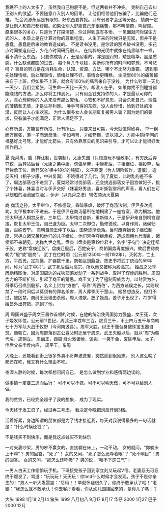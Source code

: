 我瞧不上的人太多了，虽然我自己狗屁不是，但这两者并不冲突。
克制自己去纠正别人的欲望，不要随意介入别人的因果。
让他们相信他们被骗了，比骗他们还难。
社会资源永远是有限的，好东西要靠抢。只有弱者才会坐等分配。
情商一定是让别人和自己都舒服。如果让别人舒服自己却很痛苦，那不叫情商，叫智障。
原来很多的关心，只是为了打探清楚，你过得到底有多惨。
一见面就问你谋生方式的人，本质上是在计算对你的尊重程度。
人生下来的时候只是无知，但并不是愚蠢，愚蠢是后来的教育造成的。
不是读书没用，是你读的那点破书没用，多花点时间塑造自己，少花点时间研究别人。
在纯粹的光明中就像在纯黑暗中一样，看不清什么东西。
只要你成功了，丑是耐看的，胖是圆润的，矮是精华，黑是质感，什么缺点都圆的过去。
每个月几千块钱，买断你所有的时间和梦想，不可悲吗？
盲目的努力是在消耗生命，认知、资源、方法、哪个不比努力重要。
遇到事先处理情绪，后处理事情，情绪处理不好，事情会更糟糕。
生活里80％的痛苦都来自于上班，但如果不上班，就会有100％的痛苦来自于没钱。
为什么钞票一天比一天少，我们会紧张，可生命一天比一天少，却没人在乎。
如果你找不到睡觉都能赚钱的方法，那么你将工作到死。
只有用金钱支持你的人，才是最认可你的人，真心想帮你的人从来没有那么废话。
心软和不好意思，只会杀死自己。理性的薄情和无情，才是生存利器。
唾手可得的东西，没人会珍惜，恰到好处的冷漠，反而让人心生欢喜。
为什么很多女人会长期反复被男人骗？因为她们的要求，只有骗子才能满足，正常人满足不了。

心有所畏，方能言有所戒、行有所止。
只要来日可期，今天就值得欣喜。
举一纲而万目张，落一子而满盘活。
学如弓弩，才如箭镞，识以领之，方能中鹄(学问的根基好比弓弩，才能好比箭头，只有依靠厚实的见识来引导，才可以让才能很好发挥作用。)



夏
尧舜禹，启（禅让制，世袭制），太康失国（只顾游玩不理政事），有穷氏后羿夺权，后羿站后台（太康之弟中康，傀儡皇帝，中康死后，子相继位，相投奔，后羿独承王位，后羿58岁相中18岁的纯狐），义子寒浞（为人阴险狡诈，谨慎），造反灭相（相子少康，中兴复国）
不晓得过了几代，到了夏桀，此时乱的差不多了，周边部落也不进贡了，夏桀经常讨伐部落，还会挑选部落女子回宫做妃子，挑了个妹喜，妹喜当时与伊尹交好（妹喜好男装，喜听撕裂缯帛的声音，看人们在可以划船的酒池里饮酒），伊尹（以尧舜之法）辅佐商汤灭夏桀


商 
商汤之孙，太甲继位，不修德政，昏暗暴虐，破坏了商汤法制。伊尹多次规劝，太甲根本听不进去。于是伊尹在商汤墓所在地桐建了一座宫室，称为桐宫。他把太甲送入桐宫反省。三年后，太甲悔过自新，重新做人，于是伊尹亲自到桐宫迎接，恢复太甲王位，自己退为臣。太甲二次即位，勤修德政，以身作则，诸侯归服，百姓安宁。
商朝自商王仲丁以后，国势逐渐衰落。当时废弃嫡长子继位制度，常拥立诸兄弟和他们的儿子继位，他们常争夺继承权，造成商朝九代混乱，诸侯都不来朝见，史称九世之乱。盘庚（盘庚是第19位君主，名字“子旬”）决定迁都于殷，史称“盘庚迁殷”。盘庚迁殷后，百姓安宁，商朝国势再度振兴。故后世称商朝为“殷”或“殷商”。
武丁在位时期（公元前1250年—前1192年），灭躬方，亡土方，平西羌，定荆襄，扩疆数千里，商朝达到鼎盛，故史书将武丁统治的59年间，称为“武丁中兴”。武丁死后谥为高宗，所以他又被称为殷高宗。
姬昌之父季历励精图治，对周国周边的戎狄部落发动了一系列战争，取得了辉煌的胜利。周国势力的不断扩张，引起了商王的猜忌。商王文丁为了遏制周族势力，以封赏为名，将季历召唤到殷都，名义上封为“方伯”，号称“周西伯”，为西方诸侯之长，实则软禁了一段时间后以莫须有的罪名杀害，周人葬季历于楚山。
姬昌想造反，但打不过，被囚禁，商纣王没理由杀他，周人进献，放了姬昌。姜子牙出现了，72岁得姬昌外出狩猎，抓到了他，



周
周国兴盛于周文王昌作首领的时候，在他的统治使周国势力强盛，文王死，次子姬发即位。公元前11世纪，周武王率戎车三百，虎贲三千，甲士四万五千与商朝七十万军队大战于牧野（今河南汲县）。周军大胜，纣王于鹿台身被珠宝玉器自焚。商朝亡，因为周部落到古公亶父时迁居于周原，武王灭殷以后，就以“周”为朝代名，周朝立。
周幽王，西周 烽火戏诸侯，褒姒，一笑千金，废除申后，太子，申后父亲申侯内应，
周平王，东周


大晚上，还能看到街上很多外卖小哥奔波送餐，突然感到很励志。
别人这么晚了都还在吃，我又有什么理由不吃。

夜深人静的时候，每次都想问问自己，
是怎么做到学业和感情两边误的。

做事情一定要三思而后行：
可不可以不做，可不可以明天做，可不可以给别人做。

我的贫穷，已经完全超乎了我的想象，
成为了现实。

今天终于发工资了，经过再三考虑。
我决定今晚把风扇开到3档。

活着好累，身边所谓的朋友都是为了钱才接近我，每天对我说得最多的一句话就是：“什么时候还钱？”。

不是钱买不到快乐，而是我这点钱买不到快乐




一对夫妻吵架，男的吵不赢女的，直接躺在床上，一动不动。
女的就问，“你躺床上干嘛”？
男的回答，“死了”！
女的又问，“死了怎么还睁着眼”？
“死不瞑目”！男的回答。
女的又问，“那怎么还呼吸”？
男的说，“咽不下这口气”！


一男人白天工作偷偷玩手机，下班接完孩子回到家立刻又玩起V信。老婆忍无可忍终于爆发了，骂道：“玩玩玩！天天玩！你tmd什么时候才会发现，孩子不是你亲生的！”男人一听大发雷霆：“尼玛！！早就怀疑很久了，你终于敢承认了哈！”老婆：“我怎么就不敢承认！你去客厅看看，你从幼儿园接回來的，是你儿子嗎！？


大头    1998    1月18       2月14
猪头    1999    八月初八    9月17     8月17
华仔    2000                1月27
巴子    2000                12月


